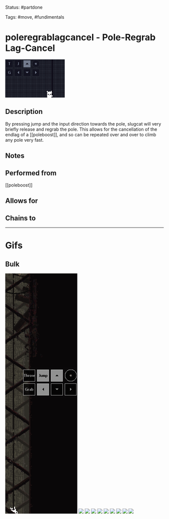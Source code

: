 Status: #partdone

Tags: #move, #fundimentals

# poleregrablagcancel - Pole-Regrab Lag-Cancel
<img src=https://raw.githubusercontent.com/LauraHannah44/Rain-World-Movement/main/Files/poleregrablagcancel_header.gif>

## Description
By pressing jump and the input direction towards the pole, slugcat will very briefly release and regrab the pole. This allows for the cancellation of the endlag of a [[poleboost]], and so can be repeated over and over to climb any pole very fast.

## Notes


## Performed from
[[poleboost]]

## Allows for


## Chains to


___
# Gifs
## Bulk
<img src=https://raw.githubusercontent.com/LauraHannah44/Rain-World-Movement/main/Files/poleregrablagcancel_0.gif>

<img src=https://raw.githubusercontent.com/LauraHannah44/Rain-World-Movement/main/Files/poleregrablagcancel_1.gif>

<img src=https://raw.githubusercontent.com/LauraHannah44/Rain-World-Movement/main/Files/poleregrablagcancel_2.gif>

<img src=https://raw.githubusercontent.com/LauraHannah44/Rain-World-Movement/main/Files/poleregrablagcancel_3.gif>

<img src=https://raw.githubusercontent.com/LauraHannah44/Rain-World-Movement/main/Files/poleregrablagcancel_4.gif>

<img src=https://raw.githubusercontent.com/LauraHannah44/Rain-World-Movement/main/Files/poleregrablagcancel_5.gif>

<img src=https://raw.githubusercontent.com/LauraHannah44/Rain-World-Movement/main/Files/poleregrablagcancel_6.gif>

<img src=https://raw.githubusercontent.com/LauraHannah44/Rain-World-Movement/main/Files/poleregrablagcancel_7.gif>

<img src=https://raw.githubusercontent.com/LauraHannah44/Rain-World-Movement/main/Files/poleregrablagcancel_8.gif>

<img src=https://raw.githubusercontent.com/LauraHannah44/Rain-World-Movement/main/Files/poleregrablagcancel_9.gif>
